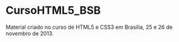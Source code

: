 CursoHTML5_BSB
==============

Material criado no curso de HTML5 e CSS3 em Brasília, 25 e 26 de novembro de 2013.
